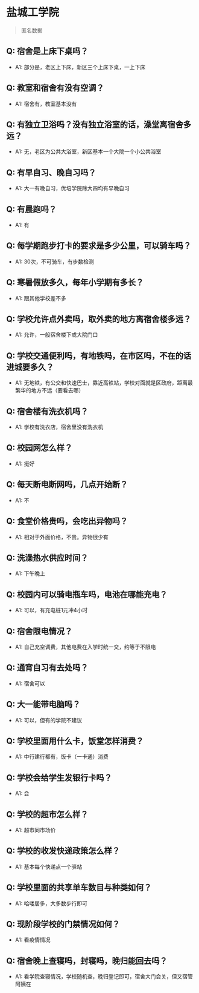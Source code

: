 # 盐城工学院

> 匿名数据

## Q: 宿舍是上床下桌吗？

- A1: 部分是，老区上下床，新区三个上床下桌，一上下床

## Q: 教室和宿舍有没有空调？

- A1: 宿舍有，教室基本没有

## Q: 有独立卫浴吗？没有独立浴室的话，澡堂离宿舍多远？

- A1: 无，老区为公共大浴室，新区基本一个大院一个小公共浴室

## Q: 有早自习、晚自习吗？

- A1: 大一有晚自习，优培学院除大四均有早晚自习

## Q: 有晨跑吗？

- A1: 有

## Q: 每学期跑步打卡的要求是多少公里，可以骑车吗？

- A1: 30次，不可骑车，有步数检测

## Q: 寒暑假放多久，每年小学期有多长？

- A1: 跟其他学校差不多

## Q: 学校允许点外卖吗，取外卖的地方离宿舍楼多远？

- A1: 允许，一般宿舍楼下或大院门口

## Q: 学校交通便利吗，有地铁吗，在市区吗，不在的话进城要多久？

- A1: 无地铁，有公交和快速巴士，靠近高铁站，学校对面就是区政府，距离最繁华的地方不远（要看去哪）

## Q: 宿舍楼有洗衣机吗？

- A1: 学校有洗衣店，宿舍里没有洗衣机

## Q: 校园网怎么样？

- A1: 挺好

## Q: 每天断电断网吗，几点开始断？

- A1: 不

## Q: 食堂价格贵吗，会吃出异物吗？

- A1: 相对于外面价格，不贵。异物很少有

## Q: 洗澡热水供应时间？

- A1: 下午晚上

## Q: 校园内可以骑电瓶车吗，电池在哪能充电？

- A1: 可以，有充电桩1元冲4小时

## Q: 宿舍限电情况？

- A1: 自己充空调费，其他电费在入学时统一交，约等于不限电

## Q: 通宵自习有去处吗？

- A1: 宿舍可以

## Q: 大一能带电脑吗？

- A1: 可以，但有的学院不建议

## Q: 学校里面用什么卡，饭堂怎样消费？

- A1: 中行建行都有，饭卡（一卡通）消费

## Q: 学校会给学生发银行卡吗？

- A1: 会

## Q: 学校的超市怎么样？

- A1: 超市同市场价

## Q: 学校的收发快递政策怎么样？

- A1: 基本每个快递点一个驿站

## Q: 学校里面的共享单车数目与种类如何？

- A1: 哈喽居多，大多数步行即可

## Q: 现阶段学校的门禁情况如何？

- A1: 看疫情情况

## Q: 宿舍晚上查寝吗，封寝吗，晚归能回去吗？

- A1: 看学院查寝情况，学校随机查，晚归登记即可，宿舍大门会关，但又宿管阿姨在